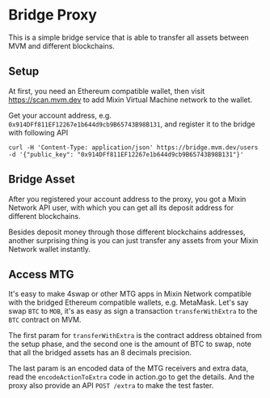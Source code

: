 # Bridge Proxy

This is a simple bridge service that is able to transfer all assets between MVM and different blockchains.


## Setup

At first, you need an Ethereum compatible wallet, then visit https://scan.mvm.dev to add Mixin Virtual Machine network to the wallet.

Get your account address, e.g. `0x914DFf811EF12267e1b644d9cb9B65743B98B131`, and register it to the bridge with following API

```
curl -H 'Content-Type: application/json' https://bridge.mvm.dev/users -d '{"public_key": "0x914DFf811EF12267e1b644d9cb9B65743B98B131"}'
```


## Bridge Asset

After you registered your account address to the proxy, you got a Mixin Network API user, with which you can get all its deposit address for different blockchains.

Besides deposit money through those different blockchains addresses, another surprising thing is you can just transfer any assets from your Mixin Network wallet instantly.


## Access MTG

It's easy to make 4swap or other MTG apps in Mixin Network compatible with the bridged Ethereum compatible wallets, e.g. MetaMask. Let's say swap `BTC` to `MOB`, it's as easy as sign a transaction `transferWithExtra` to the `BTC` contract on MVM.

The first param for `transferWithExtra` is the contract address obtained from the setup phase, and the second one is the amount of BTC to swap, note that all the bridged assets has an 8 decimals precision.

The last param is an encoded data of the MTG receivers and extra data, read the `encodeActionToExtra` code in action.go to get the details. And the proxy also provide an API `POST /extra` to make the test faster.
